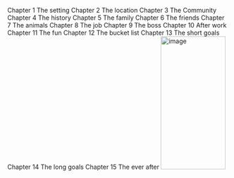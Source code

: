 Chapter 1	The setting
Chapter 2	The location
Chapter 3	The Community
Chapter 4	The history
Chapter 5	The family
Chapter 6	The friends
Chapter 7	The animals
Chapter 8	The job
Chapter 9	The boss
Chapter 10	After work
Chapter 11	The fun
Chapter 12	The bucket list
Chapter 13	The short goals
Chapter 14	The long goals
Chapter 15	The ever after
<img width="147" height="301" alt="image" src="https://github.com/user-attachments/assets/ae09e65e-0e6e-43ae-b28e-9af6e036dbc7" />
